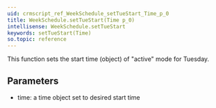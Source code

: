 ```yaml
---
uid: crmscript_ref_WeekSchedule_setTueStart_Time_p_0
title: WeekSchedule.setTueStart(Time p_0)
intellisense: WeekSchedule.setTueStart
keywords: setTueStart(Time)
so.topic: reference
---
```



This function sets the start time (object) of "active" mode for Tuesday.




## Parameters


 - time: a time object set to desired start time


